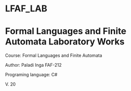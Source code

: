 # LFAF_LAB
# Formal Languages and Finite Automata Laboratory Works

Course: Formal Languages and Finite Automata

 Author: Paladi Inga FAF-212

Programing language: C#

V. 20
